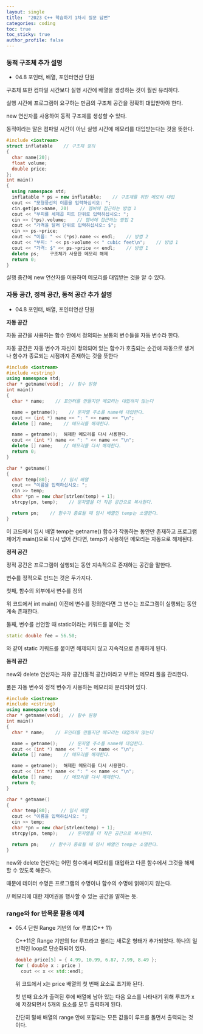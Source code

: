```yaml
---
layout: single
title:  "2023 C++ 학습하기 1차시 질문 답변"
categories: coding
toc: true
toc_sticky: true
author_profile: false
---
```


<head>
  <style>
    table.dataframe {
      white-space: normal;
      width: 100%;
      height: 240px;
      display: block;
      overflow: auto;
      font-family: Arial, sans-serif;
      font-size: 0.9rem;
      line-height: 20px;
      text-align: center;
      border: 0px !important;
    }

    table.dataframe th {
      text-align: center;
      font-weight: bold;
      padding: 8px;
    }

    table.dataframe td {
      text-align: center;
      padding: 8px;
    }

    table.dataframe tr:hover {
      background: #b8d1f3; 
    }

    .output_prompt {
      overflow: auto;
      font-size: 0.9rem;
      line-height: 1.45;
      border-radius: 0.3rem;
      -webkit-overflow-scrolling: touch;
      padding: 0.8rem;
      margin-top: 0;
      margin-bottom: 15px;
      font: 1rem Consolas, "Liberation Mono", Menlo, Courier, monospace;
      color: $code-text-color;
      border: solid 1px $border-color;
      border-radius: 0.3rem;
      word-break: normal;
      white-space: pre;
    }

  .dataframe tbody tr th:only-of-type {
      vertical-align: middle;
  }

  .dataframe tbody tr th {
      vertical-align: top;
  }

  .dataframe thead th {
      text-align: center !important;
      padding: 8px;
  }

  .page__content p {
      margin: 0 0 0px !important;
  }

  .page__content p > strong {
    font-size: 0.8rem !important;
  }

  </style>
</head>


### 동적 구조체 추가 설명

  * 04.8 포인터, 배열, 포인터연산 단원

  구조체 또한 컴파일 시간보다 실행 시간에 배열을 생성하는 것이 훨씬 유리하다.

  실행 시간에 프로그램이 요구하는 만큼의 구조체 공간을 정확히 대입받아야 한다.

  new 연산자를 사용하여 동적 구조체를 생성할 수 있다.

  동적이라는 말은 컴파일 시간이 아닌 실행 시간에 메모리를 대입받는다는 것을 뜻한다.

  ```cpp
  #include <iostream>
  struct inflatable    // 구조체 정의
  {
    char name[20];
    float volume;
    double price;
  };
  int main()
  {
    using namespace std;
    inflatable * ps = new inflatable;    // 구조체를 위한 메모리 대입
    cout << "모형풍선의 이름을 입력하십시오: ";
    cin.get(ps->name, 20)    // 멤버에 접근하는 방법 1
    cout << "부피를 세제곱 피트 단위로 입력하십시오: ";
    cin >> (*ps).volume;    // 멤버에 접근하는 방법 2
    cout << "가격을 달러 단위로 입력하십시오: $";
    cin >> ps->price;
    cout << "이름: " << (*ps).name << endl;    // 방법 2
    cout << "부피: " << ps->volume << " cubic feet\n";    // 방법 1
    cout << "가격: $" << ps->price << endl;    // 방법 1
    delete ps;    구조체가 사용한 메모리 해제
    return 0;
  }
  ```

  실행 중간에 new 연산자를 이용하여 메모리를 대입받는 것을 알 수 있다.

### 자동 공간, 정적 공간, 동적 공간 추가 설명

* 04.8 포인터, 배열, 포인터연산 단원

**자동 공간**

자동 공간을 사용하는 함수 안에서 정의되는 보통의 변수들을 자동 변수라 한다.

자동 공간은 자동 변수가 자신이 정의되어 있는 함수가 호출되는 순간에 자동으로 생겨나 함수가 종료되는 시점까지 존재하는 것을 뜻한다

```cpp
#include <iostream>
#include <cstring)
using namespace std;
char * getname(void);  // 함수 원형
int main()
{
  char * name;    // 포인터를 만들지만 메모리는 대입하지 않는다

  name = getname();    // 문자열 주소를 name에 대입한다.
  cout << (int *) name << ": " << name << "\n";
  delete [] name;    // 메모리를 해제한다.

  name = getname();  해제한 메모리를 다시 사용한다.
  cout << (int *) name << ": " << name << "\n";
  delete [] name;    // 메모리를 다시 해제한다.
  return 0;
}

char * getname()
{
  char temp[80];    // 임시 배열
  cout << "이름을 입력하십시오: ";
  cin >> temp;
  char *pn = new char[strlen(temp) + 1];
  strcpy(pn, temp);    // 문자열을 더 작은 공간으로 복사한다.

  return pn;    // 함수가 종료될 때 임시 배열인 temp는 소멸한다.
}
```

이 코드에서 임시 배열 temp는 getname() 함수가 작동하는 동안만 존재하고 프로그램 제어가 main()으로 다시 넘어 간다면, temp가 사용하던 메모리는 자동으로 해제된다.

**정적 공간**

정적 공간은 프로그램이 실행되는 동안 지속적으로 존재하는 공간을 말한다.

변수를 정적으로 만드는 것은 두가지다.

첫째, 함수의 외부에서 변수를 정의

위 코드에서 int main() 이전에 변수를 정의한다면 그 변수는 프로그램이 실행되는 동안 계속 존재한다.

둘째, 변수를 선언할 때 static이라는 키워드를 붙이는 것

```cpp
static double fee = 56.50;
```

와 같이 static 키워드를 붙이면 해제되지 않고 지속적으로 존재하게 된다.

**동적 공간**

new와 delete 연산자는 자유 공간(동적 공간)이라고 부르는 메모리 풀을 관리한다.

풀은 자동 변수와 정적 변수가 사용하는 메모리와 분리되어 있다.

```cpp
#include <iostream>
#include <cstring)
using namespace std;
char * getname(void);  // 함수 원형
int main()
{
  char * name;    // 포인터를 만들지만 메모리는 대입하지 않는다

  name = getname();    // 문자열 주소를 name에 대입한다.
  cout << (int *) name << ": " << name << "\n";
  delete [] name;    // 메모리를 해제한다.

  name = getname();  해제한 메모리를 다시 사용한다.
  cout << (int *) name << ": " << name << "\n";
  delete [] name;    // 메모리를 다시 해제한다.
  return 0;
}

char * getname()
{
  char temp[80];    // 임시 배열
  cout << "이름을 입력하십시오: ";
  cin >> temp;
  char *pn = new char[strlen(temp) + 1];
  strcpy(pn, temp);    // 문자열을 더 작은 공간으로 복사한다.

  return pn;    // 함수가 종료될 때 임시 배열인 temp는 소멸한다.
}
```

new와 delete 연산자는 어떤 함수에서 메모리를 대입하고 다른 함수에서 그것을 해제할 수 있도록 해준다.

때문에 데이터 수명은 프로그램의 수명이나 함수의 수명에 얽매이지 않는다.

// 메모리에 대한 제어권을 행사할 수 있는 공간을 말하는 듯.

### range와 for 반목문 활용 예제

* 05.4 단원 Range 기반의 for 루프(C++ 11)

  C++11은 Range 기반의 for 루프라고 불리는 새로운 형태가 추가되었다. 하나의 일반적인 loop로 단순화되어 있다.

  ```cpp
  double price[5] = { 4.99, 10.99, 6.87, 7.99, 8.49 };
  for ( double x : price )
    cout << x << std::endl;
  ```

  위 코드에서 x는 price 배열의 첫 번째 요소로 초기화 된다.

  첫 번째 요소가 출력된 후에 배열에 남아 있는 다음 요소를 나타내기 위해 루프가 x에 저장되면서 5개의 요소를 모두 출력하게 된다.

  간단히 말해 배열의 range 안에 포함되는 모든 값들이 루프를 돌면서 출력되는 것이다.
